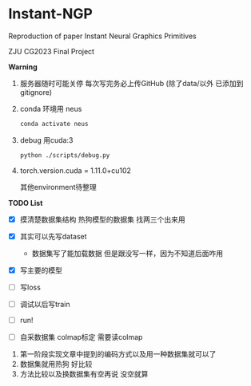 # Instant-NGP

Reproduction of paper Instant Neural Graphics Primitives

ZJU CG2023 Final Project


**Warning**

1. 服务器随时可能关停 每次写完务必上传GitHub (除了data/以外 已添加到gitignore)

2. conda 环境用 neus

   ```bash
   conda activate neus
   ```

3. debug 用cuda:3

    ```bash
    python ./scripts/debug.py
    ```

4. torch.version.cuda = 1.11.0+cu102

    其他environment待整理

**TODO List**

- [x] 摸清楚数据集结构 热狗模型的数据集 找两三个出来用
- [x] 其实可以先写dataset
    - 数据集写了能加载数据 但是跟没写一样，因为不知道后面咋用
- [x] 写主要的模型
- [ ] 写loss
- [ ] 调试以后写train
- [ ] run!
- [ ] 自采数据集 colmap标定 需要读colmap



1. 第一阶段实现文章中提到的编码方式以及用一种数据集就可以了
2. 数据集就用热狗 好比较
3. 方法比较以及换数据集有空再说 没空就算

